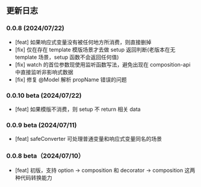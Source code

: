 ## 更新日志

### 0.0.8 (2024/07/22)

- [feat] 如果响应式变量没有被任何地方所消费，则直接删掉
- [fix] 仅在存在 template 模版场景才去做 setup 返回判断(老版本在无 template 场景，setup 函数不会返回任何值)
- [fix] watch 的首位参数现使用监听函数写法，避免出现在 composition-api 中直接监听非影响式数据
- [fix] 修复 @Model 解析 propName 错误的问题

### 0.0.10 beta (2024/07/22)

- [feat] 如果模版不消费，则 setup 不 return 相关 data

### 0.0.9 beta (2024/07/11)

- [feat] safeConverter 可处理普通变量和响应式变量同名的场景

### 0.0.8 beta（2024/07/10）

- [feat] 初版，支持 option -> composition 和 decorator -> composition 这两种代码转换能力
